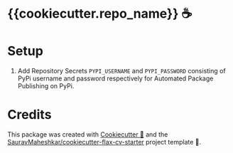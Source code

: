# {{cookiecutter.repo_name}} ☕️

# Setup

1. Add Repository Secrets `PYPI_USERNAME` and `PYPI_PASSWORD` consisting of PyPi username and password respectively for Automated Package Publishing on PyPi.

# Credits
This package was created with [Cookiecutter 🥠](https://github.com/cookiecutter/cookiecutter) and the [SauravMaheshkar/cookiecutter-flax-cv-starter](https://github.com/SauravMaheshkar/cookiecutter-flax-cv-starter) project template 📒.